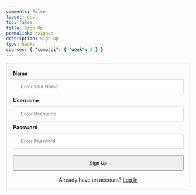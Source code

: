 ```yaml
---
comments: False
layout: post
toc: false
title: Sign Up
permalink: /signup
description: Sign Up
type: hacks
courses: { "compsci": { "week": 2 } }
---
```


<style>
#signup {
    margin-top: 10px;
    padding-top: 0.75rem;
    padding-bottom: 0.75rem;
    padding-left: 1rem;
    padding-right: 1rem;
    text-align: center;
    width:100%;
}
.signup-container {
  border: 3px solid #f1f1f1;
  padding: 16px;
}

input[type=text], input[type=password], input[type=name] {
  width: 100%;
  padding: 12px 20px;
  margin: 8px 0;
  display: inline-block;
  border: 1px solid #ccc;
  box-sizing: border-box;
}


.imgcontainer {
  text-align: center;
  margin: 24px 0 12px 0;
}

img.avatar {
  width: 40%;
  border-radius: 50%;
}

span.psw {
  display: block;
  text-align: center;
  margin: 0 auto;
  padding-top: 16px;
}

@media screen and (max-width: 300px) {
  span.psw {
    display: block;
    float: none;
    text-align: center;
  }
  .cancelbtn {
    width: 100%;
  }
}
</style>
<div class="signup-container">


  <div class="container">
    <label for="name"><b>Name</b></label>
    <input type="text" id="name" placeholder="Enter Your Name" name="name" required>
    <label for="uid"><b>Username</b></label>
    <input type="text" id="uid" placeholder="Enter Username" name="uid" required>
    <label for="password"><b>Password</b></label>
    <input type="password" id="password" placeholder="Enter Password" name="password" required>
    <button id='signup' onclick="signup()">Sign Up</button>
    <div>
    <span class="psw">Already have an account? <a href="{{site.baseurl}}/login"> Log In</a></span>
    </div>
  </div>

</div>

<script>
  /* this code was mainly created by me and then debugged using chatGPT */
    if (location.hostname === "localhost") {
        uri = "http://localhost:8086/";
    } else if (location.hostname === "127.0.0.1") {
        uri = "http://127.0.0.1:8086/";
    } else if (location.hostname === "0.0.0.0") {
        uri = "http://0.0.0.0:4100/"
    } else {
        uri = "http://localhost:8086/";
    }
   function signup() {
        var name = document.getElementById('name').value;
        var uid = document.getElementById('uid').value;
        var password = document.getElementById('password').value;
        var requestBody = {
            name: name,
            uid: uid,
            password: password
        };
        fetch(uri+'/api/users/create', {
            method: 'POST',
            headers: {
                'Content-Type': 'application/json',
            },
            body: JSON.stringify(requestBody),
        })
        .then(response => response.json())
        .then(data => {
            console.log('Sign Up successful:', data);
            window.location.href = "{{site.baseurl}}/login";
        })
        .catch(error => {
            console.error('Error:', error);
        });
    }
</script>

